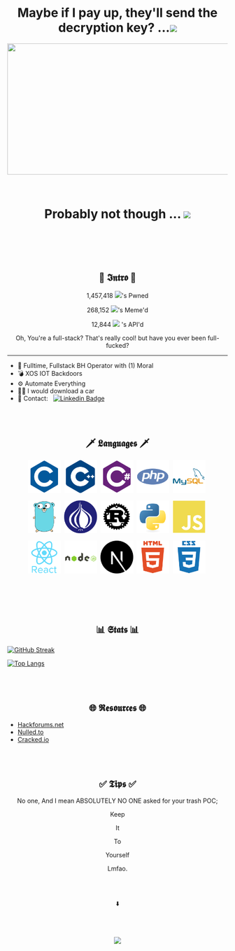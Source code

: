 <!-- Title -->
<h1 align="center">Maybe if I pay up, they'll send the decryption key? ...<img src="https://media0.giphy.com/media/WCzGme5RtmUM7Fhl9f/giphy.gif?cid=790b7611e63e420e7fa22e7f0a7ee56c0427b4d34db2ad22&rid=giphy.gif&ct=s" width="40"></h1>

<p align="center"><img src="https://media4.giphy.com/media/qdf1QyvxipVh6/giphy.gif?cid=790b7611e4f0a136312ef67a75fcd1e0870db507036510d2&rid=giphy.gif&ct=g" width="600" height="300"  /></p>

<p align="center"><img src="https://komarev.com/ghpvc/?username=7LZD&style=flat-square&color=red" alt=""></p>

<h1 align="center">Probably not though ... <img src="https://i.giphy.com/media/RlktKWfBX1RAwSTPxz/200w.webp" width="40"></h1>
<br><br><br><br>

<!-- Intro -->
<h2 align="center">👻 𝕴𝖓𝖙𝖗𝖔 👻</h2>
<p align="center">1,457,418 <img src="https://media2.giphy.com/media/Kfl09udXYhbjajJwEt/200w.webp" width="30">'s Pwned</p>
<p align="center">268,152 <img src="https://media3.giphy.com/media/7Tf2k3n2diXblLraoG/giphy.gif?cid=790b761199b83210cceea097291ca387e96738a5c4a4b61a&rid=giphy.gif&ct=s" width="30">'s Meme'd</p>
<p align="center">12,844  <img src="https://media1.giphy.com/media/DZQyphCCVVCCzTVaW1/giphy.gif?cid=790b76118a4438fbce2c58249d6b2bef2f3457e31b1595c6&rid=giphy.gif&ct=s" width="30">  's API'd</p>
<p align="center">Oh, You're a full-stack? That's really cool! but have you ever been full-fucked?</p>
 
 ---

- 👹 Fulltime, Fullstack BH Operator with (1) Moral
- 💣 XOS IOT Backdoors
- ⚙️ Automate Everything
- 🏴‍☠️ I would download a car
- 📌 Contact: &nbsp; [![Linkedin Badge](https://img.shields.io/badge/-YouFuckingCan't-blue?style=flat&logo=Linkedin&logoColor=white)](https://www.dnsleaktest.com/)
<br><br><br><br>

<!-- Languages -->
<h2 align="center">🗡️ 𝕷𝖆𝖓𝖌𝖚𝖆𝖌𝖊𝖘 🗡️</h2>

<p align="center">
<img src="https://github.com/devicons/devicon/blob/master/icons/c/c-plain.svg" title="C" alt="C" width="75" height="75"/>&nbsp;
<img src="https://github.com/devicons/devicon/blob/master/icons/cplusplus/cplusplus-plain.svg" title="C++" alt="C++" width="75" height="75"/>&nbsp;
<img src="https://github.com/devicons/devicon/blob/master/icons/csharp/csharp-plain.svg" title="C#" alt="C#" width="75" height="75"/>&nbsp;
<img src="https://github.com/devicons/devicon/blob/master/icons/php/php-plain.svg" title="PHP" alt="PHP" width="75" height="75"/>&nbsp;
<img src="https://github.com/devicons/devicon/blob/master/icons/mysql/mysql-original-wordmark.svg" title="MySQL" alt="MySQL" width="75" height="75"/>&nbsp;</p>
<p align="center">
<img src="https://github.com/devicons/devicon/blob/master/icons/go/go-original.svg" title="Go" alt="Go" width="75" height="75"/>&nbsp;
<img src="https://github.com/devicons/devicon/blob/master/icons/perl/perl-original.svg" title="Perl" alt="Perl" width="75" height="75"/>&nbsp;
<img src="https://github.com/devicons/devicon/blob/master/icons/rust/rust-plain.svg" title="Rust" alt="Rust" width="75" height="75"/>&nbsp;
<img src="https://github.com/devicons/devicon/blob/master/icons/python/python-original.svg" title="Python" alt="Python" width="75" height="75"/>&nbsp;
<img src="https://github.com/devicons/devicon/blob/master/icons/javascript/javascript-plain.svg" title="JavaScript" alt="JavaScript" width="75" height="75"/>&nbsp;</p>
<p align="center">
<img src="https://github.com/devicons/devicon/blob/master/icons/react/react-original-wordmark.svg" title="React" alt="React" width="75" height="75"/>&nbsp;
<img src="https://github.com/devicons/devicon/blob/master/icons/nodejs/nodejs-original-wordmark.svg" title="NodeJS" alt="NodeJS" width="75" height="75"/>&nbsp;
<img src="https://github.com/devicons/devicon/blob/master/icons/nextjs/nextjs-original.svg" title="NextJS" alt="NextJS" width="75" height="75"/>&nbsp;
<img src="https://github.com/devicons/devicon/blob/master/icons/html5/html5-plain-wordmark.svg" title="HTML5" alt="HTML" width="75" height="75"/>&nbsp;
<img src="https://github.com/devicons/devicon/blob/master/icons/css3/css3-plain-wordmark.svg"  title="CSS3" alt="CSS" width="75" height="75"/>&nbsp;
</p>
<br><br><br><br>

<!-- Stats -->
<h2 align="center">📊 𝕾𝖙𝖆𝖙𝖘 📊</h2>

[![GitHub Streak](http://github-readme-streak-stats.herokuapp.com?user=7LZD&theme=dark&background=000000)](https://git.io/streak-stats)

[![Top Langs](https://github-readme-stats.vercel.app/api/top-langs/?username=7LZD&layout=compact&theme=vision-friendly-dark)](https://github.com/anuraghazra/github-readme-stats)
<br><br><br><br>

<!-- Resources -->
<h2 align="center">🌐 𝕽𝖊𝖘𝖔𝖚𝖗𝖈𝖊𝖘 🌐</h2>

- [Hackforums.net](https://www.hackforums.net)
- [Nulled.to](https://www.nulled.to)
- [Cracked.io](https://www.cracked.io)
<br><br><br><br>

<!-- Tips -->
<h2 align="center">✅ 𝕿𝖎𝖕𝖘 ✅</h2>

<p align="center">No one, And I mean ABSOLUTELY NO ONE asked for your trash POC;</p>

<p align="center">Keep</p>
<p align="center">It</p>
<p align="center">To</p>
<p align="center">Yourself</p>
<p align="center">Lmfao.</p>
<br><br>
<p align="center">⬇️</p>
<br><br>

<!-- Footer -->
<p align="center"><img src="https://media1.giphy.com/media/EyqBBEApAyuFJxb0qE/giphy.gif?cid=790b7611c1659f49cb21ad5e2a9b6ea49a42041148b654f3&rid=giphy.gif&ct=g" width="300"/></p>

